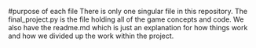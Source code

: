 #purpose of each file
There is only one singular file in this repository. The final_project.py is the file holding all of the game concepts and code. We also have the readme.md which is just an explanation for how things work and how we divided up the work within the project.

